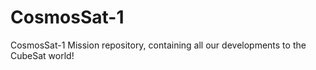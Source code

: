 # CosmosSat-1
CosmosSat-1 Mission repository, containing all our developments to the CubeSat world!
